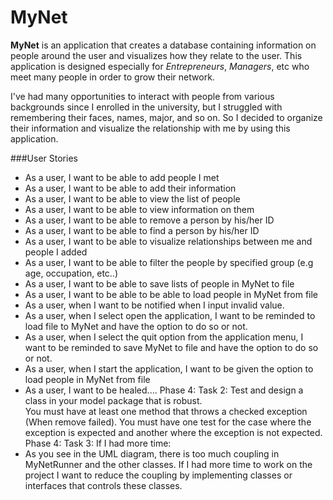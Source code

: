# MyNet

 **MyNet** is an application that creates a database containing information on people 
around the user and visualizes how they relate to the user.
This application is designed especially for *Entrepreneurs*, *Managers*, etc who meet 
many people in order to grow their network.
 
I've had many opportunities to interact with people from various backgrounds since I 
enrolled in the university, but I struggled with remembering their faces, names, 
major, and so on. So I decided to organize their information and visualize 
the relationship with me by using this application.

###User Stories

- As a user, I want to be able to add people I met
- As a user, I want to be able to add their information 
- As a user, I want to be able to view the list of people
- As a user, I want to be able to view information on them
- As a user, I want to be able to remove a person by his/her ID
- As a user, I want to be able to find a person by his/her ID
- As a user, I want to be able to visualize relationships between me and people I added
- As a user, I want to be able to filter the people by specified group (e.g age, occupation, etc..)
- As a user, I want to be able to save lists of people in MyNet to file
- As a user, I want to be able to be able to load people in MyNet from file
- As a user, when I want to be notified when I input invalid value.
- As a user, when I select open the application, I want to be reminded to load file to MyNet and have the option to do so or not.
- As a user, when I select the quit option from the application menu, I want to be reminded to save MyNet to file and have the option to do so or not.
- As a user, when I start the application, I want to be given the option to load people in MyNet from file
- As a user, I want to be healed....
Phase 4: Task 2:
Test and design a class in your model package that is robust.  
You must have at least one method that throws a checked exception (When remove failed).
You must have one test for the case where the exception is expected and another where the exception is not expected.
Phase 4: Task 3:
If I had more time:
- As you see in the UML diagram, there is too much coupling in MyNetRunner and the other
classes. If I had more time to work on the project I want to reduce the coupling by implementing
 classes or interfaces that controls these classes. 